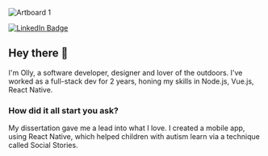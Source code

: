 ![Artboard 1](https://user-images.githubusercontent.com/87902067/215073757-83d1013e-2198-4c6c-88fb-33f9351bdbd4.png)

[![LinkedIn Badge](https://img.shields.io/badge/LinkedIn-Profile-informational?style=flat&logo=linkedin&logoColor=white&color=0D76A8)](https://www.linkedin.com/in/oliver-driver/)

## Hey there 👋

I'm Olly, a software developer, designer and lover of the outdoors.
I've worked as a full-stack dev for 2 years, honing my skills in Node.js, Vue.js, React Native.


### How did it all start you ask?
My dissertation gave me a lead into what I love. I created a mobile app, using React Native, which helped children with autism learn via a technique called Social Stories.

<!--
https://daily.dev/blog/creating-a-killer-github-profile-readme-part-1

The above may be a useful guide to follow


**OllyDriver/OllyDriver** is a ✨ _special_ ✨ repository because its `README.md` (this file) appears on your GitHub profile.

Here are some ideas to get you started:

- 🔭 I’m currently working on ...
- 🌱 I’m currently learning ...
- 👯 I’m looking to collaborate on ...
- 🤔 I’m looking for help with ...
- 💬 Ask me about ...
- 📫 How to reach me: ...
- 😄 Pronouns: ...
- ⚡ Fun fact: ...
-->
